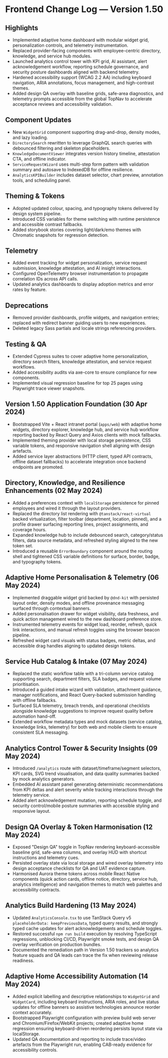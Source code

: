 # Frontend Change Log — Version 1.50

## Highlights
- Implemented adaptive home dashboard with modular widget grid, personalization controls, and telemetry instrumentation.
- Replaced provider-facing components with employee-centric directory, knowledge, and service hub modules.
- Launched analytics control tower with KPI grid, AI assistant, alert acknowledgement workflow, reporting schedule governance, and security posture dashboards aligned with backend telemetry.
- Hardened accessibility support (WCAG 2.2 AA) including keyboard navigation, ARIA annotations, focus management, and high-contrast themes.
- Added design QA overlay with baseline grids, safe-area diagnostics, and telemetry prompts accessible from the global TopNav to accelerate acceptance reviews and accessibility validation.

## Component Updates
- New `WidgetGrid` component supporting drag-and-drop, density modes, and lazy loading.
- `DirectorySearch` rewritten to leverage GraphQL search queries with debounced filtering and skeleton placeholders.
- `KnowledgeDocumentViewer` integrates version history timeline, attestation CTA, and offline indicator.
- `ServiceRequestWizard` uses multi-step form pattern with validation summary and autosave to IndexedDB for offline resilience.
- `AnalyticsKPIBuilder` includes dataset selector, chart preview, annotation tools, and scheduling panel.

## Theming & Tokens
- Adopted updated colour, spacing, and typography tokens delivered by design system pipeline.
- Introduced CSS variables for theme switching with runtime persistence and accessible contrast fallbacks.
- Added storybook stories covering light/dark/emo themes with Chromatic snapshots for regression detection.

## Telemetry
- Added event tracking for widget personalization, service request submission, knowledge attestation, and AI insight interactions.
- Configured OpenTelemetry browser instrumentation to propagate correlation IDs across API calls.
- Updated analytics dashboards to display adoption metrics and error rates by feature.

## Deprecations
- Removed provider dashboards, profile widgets, and navigation entries; replaced with redirect banner guiding users to new experiences.
- Deleted legacy Sass partials and locale strings referencing providers.

## Testing & QA
- Extended Cypress suites to cover adaptive home personalization, directory search filters, knowledge attestation, and service request workflows.
- Added accessibility audits via axe-core to ensure compliance for new components.
- Implemented visual regression baseline for top 25 pages using Playwright trace viewer snapshots.

## Version 1.50 Application Foundation (30 Apr 2024)
- Bootstrapped Vite + React intranet portal (`apps/web`) with adaptive home widgets, directory explorer, knowledge hub, and service hub workflow reporting backed by React Query and Axios clients with mock fallbacks.
- Implemented theming provider with local storage persistence, CSS variable tokens, and responsive navigation shell aligning with design artefacts.
- Added service layer abstractions (HTTP client, typed API contracts, offline dataset fallbacks) to accelerate integration once backend endpoints are promoted.

## Directory, Knowledge, and Resilience Enhancements (02 May 2024)
- Added a preferences context with `localStorage` persistence for pinned employees and wired it through the layout providers.
- Replaced the directory list rendering with `@tanstack/react-virtual` backed virtualization, filter toolbar (department, location, pinned), and a profile drawer surfacing reporting lines, project assignments, and coverage hours.
- Expanded knowledge hub to include debounced search, category/status filters, data source metadata, and refreshed styling aligned to the new token set.
- Introduced a reusable `ErrorBoundary` component around the routing shell and tightened CSS variable definitions for surface, border, badge, and typography tokens.

## Adaptive Home Personalisation & Telemetry (06 May 2024)
- Implemented draggable widget grid backed by `@dnd-kit` with persisted layout order, density modes, and offline provenance messaging surfaced through contextual banners.
- Added personalisation drawer for widget visibility, data freshness, and quick action management wired to the new dashboard preference store.
- Instrumented telemetry events for widget load, reorder, refresh, quick link interactions, and manual refresh toggles using the browser beacon pipeline.
- Refreshed widget card visuals with status badges, metric deltas, and accessible drag handles aligning to updated design tokens.

## Service Hub Catalog & Intake (07 May 2024)
- Replaced the static workflow table with a tri-column service catalog supporting search, department filters, SLA badges, and request volume prioritisation.
- Introduced a guided intake wizard with validation, attachment guidance, manager notifications, and React Query-backed submission handling with offline fallbacks.
- Surfaced SLA telemetry, breach trends, and operational checklists alongside knowledge suggestions to improve request quality before automation hand-off.
- Extended workflow metadata types and mock datasets (service catalog, knowledge links, telemetry) for both web and mobile clients to ensure consistent SLA messaging.

## Analytics Control Tower & Security Insights (09 May 2024)
- Introduced `/analytics` route with dataset/timeframe/segment selectors, KPI cards, SVG trend visualisation, and data quality summaries backed by mock analytics generators.
- Embedded AI assistant panel generating deterministic recommendations from KPI deltas and alert severity while tracking interactions through the telemetry service.
- Added alert acknowledgement mutation, reporting schedule toggle, and security control/mobile posture summaries with accessible styling and responsive layout.

## Design QA Overlay & Token Harmonisation (12 May 2024)
- Exposed "Design QA" toggle in TopNav rendering keyboard-accessible baseline grid, safe-area columns, and overlay HUD with shortcut instructions and telemetry cues.
- Persisted overlay state via local storage and wired overlay telemetry into design acceptance checklists for QA and UAT evidence capture.
- Harmonised Aurora theme tokens across mobile React Native components (quick action cards, offline notice, directory, service hub, analytics intelligence) and navigation themes to match web palettes and accessibility contracts.

## Analytics Build Hardening (13 May 2024)
- Updated `AnalyticsConsole.tsx` to use TanStack Query v5 `placeholderData: keepPreviousData`, typed query results, and strongly typed cache updates for alert acknowledgements and schedule toggles.
- Restored successful `npm run build` execution by resolving TypeScript regressions, unblocking CI/CD, Playwright smoke tests, and design QA overlay verification on production bundles.
- Documented the remediation path in Version 1.50 trackers so analytics feature squads and QA leads can trace the fix when reviewing release readiness.

## Adaptive Home Accessibility Automation (14 May 2024)
- Added explicit labelling and descriptive relationships to `WidgetGrid` and `WidgetCard`, including keyboard instructions, ARIA roles, and live status updates for offline banners so assistive technologies announce reorder context accurately.
- Bootstrapped Playwright configuration with preview build web server and Chromium/Firefox/WebKit projects; created adaptive home regression ensuring keyboard-driven reordering persists layout state via localStorage.
- Updated QA documentation and reporting to include trace/video artefacts from the Playwright run, enabling CAB-ready evidence for accessibility controls.
